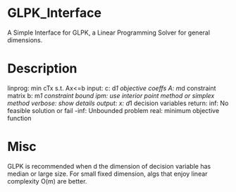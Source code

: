 # GLPK_Interface
A Simple Interface for GLPK, a Linear Programming Solver for general dimensions.

# Description

linprog:
        min cTx s.t. Ax<=b
input:
        c: d*1 objective coeffs
        A: m*d constraint matrix
        b: m*1 constraint bound
        ipm: use interior point method
             or simplex method
        verbose: show details
output:
        x: d*1 decision variables
return:
        inf: No feasible solution or fail
       -inf: Unbounded problem
        real: minimum objective function

# Misc
GLPK is recommended when d the dimension of decision variable has median or 
large size. For small fixed dimension, algs that enjoy linear complexity O(m) 
are better.
